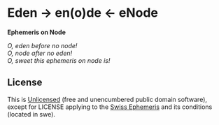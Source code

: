 # Eden -> en(o)de <- eNode

**Ephemeris on Node**

_O, eden before no node!_<br/>
_O, node after no eden!_<br/>
_O, sweet this ephemeris on node is!_<br/>

## License

This is [Unlicensed](http://unlicense.org) (free and unencumbered public domain software), except for LICENSE applying to the [Swiss Ephemeris](http://www.astro.com/swisseph) and its conditions (located in swe).
